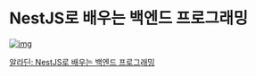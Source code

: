 # NestJS로 배우는 백엔드 프로그래밍

[![img](https://image.aladin.co.kr/product/30619/19/cover200/k322830828_1.jpg)](https://www.aladin.co.kr/shop/wproduct.aspx?ItemId=306191959)

[알라딘: NestJS로 배우는 백엔드 프로그래밍](https://www.aladin.co.kr/shop/wproduct.aspx?ItemId=306191959)

